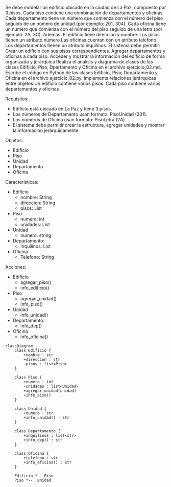 Se debe modelar un edificio ubicado en la ciudad de La Paz, compuesto por 3 pisos. Cada piso contiene una combinación de departamentos y oficinas
Cada departamento tiene un número que comienza con el número del piso seguido de un número de unidad (por ejemplo: 201, 304).
Cada oficina tiene un número que comienza con el número del piso seguido de una letra (por ejemplo: 2A, 3C).
Además:
El edificio tiene direccion y nombre.
Los pisos tienen un atributo numero
Las oficinas cuentan con un atributo telefono.
Los departamentos tienen un atributo inquilinos.
El sistema debe permitir:
Crear un edificio con sus pisos correspondientes.
Agregar departamentos y oficinas a cada piso.
Acceder y mostrar la información del edificio de forma organizada y jerárquica
Realiza el análisis y diagrama de clases de las clases Edificio, Piso, Dpartamento y Oficina en el archivo ejercicio_02.md.
Escribe el código en Python de las clases Edificio, Piso, Departamento y Oficina en el archivo ejercicio_02.py.
Implementa relaciones jerárquicas entre objetos:Un edificio contiene varios pisos.
Cada piso contiene varios departamentos y oficinas

Requisitos:
- Edificio está ubicado en La Paz y tiene 3 pisos.
- Los números de Departamento usan formato: PisoUnidad (201).
- Los números de Oficina usan formato: PisoLetra (2A).
- El sistema debe permitir crear la estructura, agregar unidades y mostrar la información jerárquicamente.

Objetos:
- Edificio
- Piso
- Unidad 
- Departamento 
- Oficina 

Caracteristicas:
- Edificio
  - nombre: String
  - direccion: String
  - pisos: List
- Piso
  - numero: int
  - unidades: List
- Unidad 
  - numero: string
- Departamento:
  - Inquilinos: List
- Oficina 
  - Telefono: String
    
Acciones:
- Edificio
  - agregar_piso()
  - info_edificio()
- Piso
  - agregar_unidad()
  - info_piso()
- Unidad 
  - info_unidad()
- Departamento:
  - info_dep()
- Oficina 
  - info_oficina()  
  
```mermaid
classDiagram
    class Edificio {
        +nombre : str
        +direccion : str
        -pisos : list<Piso>
    }
    
    class Piso {
        +numero : int
        -unidades : list<Unidad>
        +agregar_unidad(unidad)
        +info_piso()
    }
    
    class Unidad {
        +numero : str
        +info_unidad() : str
    }

    class Departamento {
        +inquilinos : list<str>
        +info_dep() : str
    }

    class Oficina {
        +telefono : str
        +info_oficina() : str
    }
    
    Edificio *-- Piso 
    Piso *--  Unidad
```

